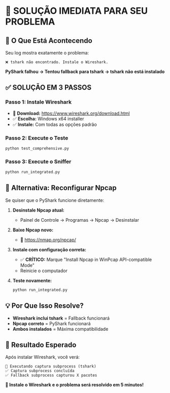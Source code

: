 # 🚨 SOLUÇÃO IMEDIATA PARA SEU PROBLEMA

## 🎯 O Que Está Acontecendo

Seu log mostra exatamente o problema:
```
❌ tshark não encontrado. Instale o Wireshark.
```

**PyShark falhou → Tentou fallback para tshark → tshark não está instalado**

## ✅ SOLUÇÃO EM 3 PASSOS

### **Passo 1: Instale Wireshark**
- 🔗 **Download:** https://www.wireshark.org/download.html
- ✅ **Escolha:** Windows x64 installer
- ✅ **Instale:** Com todas as opções padrão

### **Passo 2: Execute o Teste**
```bash
python test_comprehensive.py
```

### **Passo 3: Execute o Sniffer**
```bash
python run_integrated.py
```

## 🔄 **Alternativa: Reconfigurar Npcap**

Se quiser que o PyShark funcione diretamente:

1. **Desinstale Npcap atual:**
   - Painel de Controle → Programas → Npcap → Desinstalar

2. **Baixe Npcap novo:**
   - 🔗 https://nmap.org/npcap/

3. **Instale com configuração correta:**
   - ✅ **CRÍTICO:** Marque "Install Npcap in WinPcap API-compatible Mode"
   - Reinicie o computador

4. **Teste novamente:**
   ```bash
   python run_integrated.py
   ```

## 💡 **Por Que Isso Resolve?**

- **Wireshark inclui tshark** = Fallback funcionará
- **Npcap correto** = PyShark funcionará
- **Ambos instalados** = Máxima compatibilidade

## 🚀 **Resultado Esperado**

Após instalar Wireshark, você verá:
```
🚀 Executando captura subprocess (tshark)
✅ Captura subprocess concluída
✅ Fallback subprocess capturou X pacotes
```

**🎯 Instale o Wireshark e o problema será resolvido em 5 minutos!**
